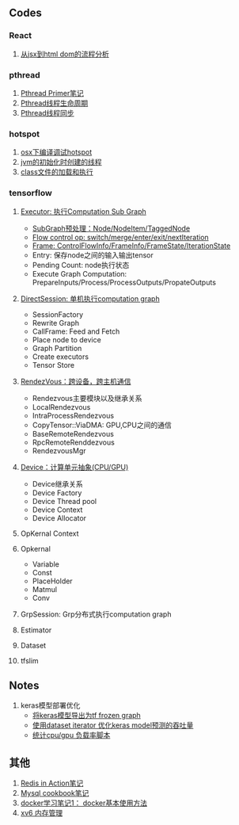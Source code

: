 ## Codes

### React
1.  [从jsx到html dom的流程分析](./React/from-jsx-to-dom.md)

### pthread
1. [Pthread Primer笔记](./Concurrency/pthread/pthread-primer.md)
2. [Pthread线程生命周期](./Concurrency/pthread/glibc-pthread-implement-thread-life-cycle.md)
3. [Pthread线程同步](./Concurrency/pthread/glibc-pthread-implement-sync.md)

###  hotspot

1. [osx下编译调试hotspot](./Java/hotspot-debug-under-osx.md)
2. [jvm的初始化时创建的线程](./Java/hotspot-thread-created-when-init.md)
3. [class文件的加载和执行](./Java/hotspot-class-file-load-and-run.md)

### tensorflow

1. [Executor: 执行Computation Sub Graph](./tensorflow/executor.md)
    - [SubGraph预处理：Node/NodeItem/TaggedNode](./tensorflow/executor-subgraph-preprocess.md)
    - [Flow control op: switch/merge/enter/exit/nextIteration](./tensorflow/flow-control-op.md)
    - [Frame: ControlFlowInfo/FrameInfo/FrameState/IterationState](./tensorflow/executor-frame.md)
    - Entry: 保存node之间的输入输出tensor
    - Pending Count: node执行状态
    - Execute Graph Computation: PrepareInputs/Process/ProcessOutputs/PropateOutputs

2. [DirectSession: 单机执行computation graph](./tensorflow/direct-session.md)
    - SessionFactory
    - Rewrite Graph
    - CallFrame: Feed and Fetch
    - Place node to device
    - Graph Partition
    - Create executors
    - Tensor Store

3. [RendezVous：跨设备，跨主机通信](./tensorflow/rendezvous.md)
    - Rendezvous主要模块以及继承关系
    - LocalRendezvous
    - IntraProcessRendezvous
    - CopyTensor::ViaDMA: GPU,CPU之间的通信
    - BaseRemoteRendezvous
    - RpcRemoteRenddezvous
    - RendezvousMgr

4. [Device：计算单元抽象(CPU/GPU)](./tensorflow/device.md)
    - Device继承关系
    - Device Factory
    - Device Thread pool
    - Device Context
    - Device Allocator

5. OpKernal Context
6. Opkernal
    - Variable
    - Const
    - PlaceHolder
    - Matmul
    - Conv

7. GrpSession: Grp分布式执行computation graph
8. Estimator
9. Dataset
10. tfslim


## Notes

1. keras模型部署优化
    - [将keras模型导出为tf frozen graph](./tensorflow/export-keras-model-as-tf-frozen-graph.md)
    - [使用dataset iterator 优化keras model预测的吞吐量](./tensorflow/replace-placeholder-with-iterator.md)
    - [统计cpu/gpu 负载率脚本](./tensorflow/stat-cpu-gpu-load.md)


## 其他

1. [Redis in Action笔记](./Redis/redis-in-action-notes.md)
2. [Mysql cookbook笔记](./Mysql/mysql-cook-book-notes.md)
3. [docker学习笔记1： docker基本使用方法](./Docker/docker-basic-note.md)
4. [xv6 内存管理](./Os/xv6/memory.md)

